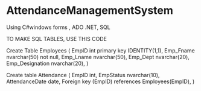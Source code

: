# AttendanceManagementSystem
Using C#windows forms , ADO .NET, SQL

TO MAKE SQL TABLES, USE THIS CODE

Create Table Employees
(
EmpID int primary key IDENTITY(1,1),
Emp_Fname nvarchar(50) not null,
Emp_Lname nvarchar(50),
Emp_Dept nvarchar(20),
Emp_Designation nvarchar(20),
)

Create table Attendance
(
EmpID int,
EmpStatus nvarchar(10),
AttendanceDate date,
Foreign key (EmpID) references Employees(EmpID),
)
